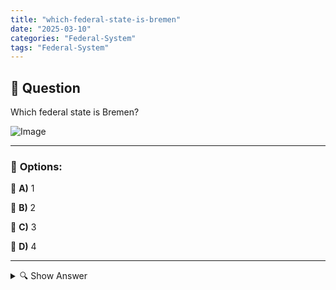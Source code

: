 ```yaml
---
title: "which-federal-state-is-bremen"
date: "2025-03-10"
categories: "Federal-System"
tags: "Federal-System"
---
```


## 📌 **Question**

Which federal state is Bremen?

![Image](https://www.einbuergerungstest-online.de/img/fragen/348.png)

---

### 📝 **Options:**

🔘 **A)** 1

🔘 **B)** 2

🔘 **C)** 3

🔘 **D)** 4

---

<details>
  <summary>🔍 Show Answer</summary>

  <p>
💡  <b>Correct Answer:</b>  a
  </p>
  <p>
    📖<b>Explanation:</b>
    Germany consists of 16 federal states, each of which has its own administrations and certain responsibilities. Bremen is one of these federal states and counts as a city-state that includes the cities of Bremen and Bremerhaven. In Germany's federal system, the federal states play an important role in areas such as education, police and culture. Questions about the federal states, such as "Which federal state is Bremen?", test knowledge about the geographical and political structure of Germany.
  </p>
</details>
